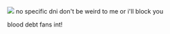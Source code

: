 ![](https://64.media.tumblr.com/bfd8bc4d691fd1003614bf7d79673c01/9251f2c2e4e0dc97-88/s250x400/e4a241e58f87ca9862445c10cbdf4d6357dca468.gifv) no specific dni don't be weird to me or i'll block you


blood debt fans int!
